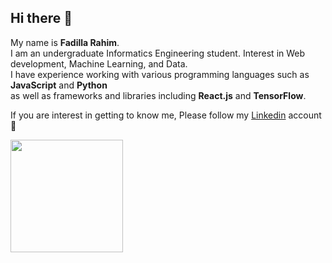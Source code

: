 ## Hi there 👋

My name is **Fadilla Rahim**.\
I am an undergraduate Informatics Engineering student. Interest in Web development, Machine Learning, and Data.\
I have experience working with various programming languages such as **JavaScript** and **Python**\
as well as frameworks and libraries including **React.js** and **TensorFlow**.

If you are interest in getting to know me, Please follow my 
[Linkedin](https://www.linkedin.com/in/fadilla-rahim-96034621b/) account 👯


<p align="left">
<a href="https://github.com/fadillarahim">
  
  <img height="180em" src="https://github-readme-stats-eight-theta.vercel.app/api/top-langs/?username=fadillarahim&layout=compact&langs_count=8&theme=algolia"/>
</a>
</p>



<!--
**fadillarahim/fadillarahim** is a ✨ _special_ ✨ repository because its `README.md` (this file) appears on your GitHub profile.

Here are some ideas to get you started:

- 🔭 I’m currently working on ...
- 🌱 I’m currently learning ...
- 👯 I’m looking to collaborate on ...
- 🤔 I’m looking for help with ...
- 💬 Ask me about ...
- 📫 How to reach me: ...
- 😄 Pronouns: ...
- ⚡ Fun fact: ...
-->
